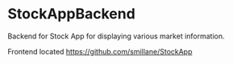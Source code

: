 # StockAppBackend
Backend for Stock App for displaying various market information.

Frontend located https://github.com/smillane/StockApp
